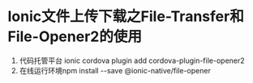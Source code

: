 # Ionic文件上传下载之File-Transfer和File-Opener2的使用
1. 代码托管平台 ionic cordova plugin add cordova-plugin-file-opener2
2. 在线运行环境npm install --save @ionic-native/file-opener    


